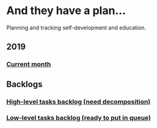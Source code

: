 # And they have a plan...
Planning and tracking self-development and education.

## 2019
### [Current month](2019/May.md)

## Backlogs
### [High-level tasks backlog (need decomposition)](backlog/high_level_tasks.md)
### [Low-level tasks backlog (ready to put in queue)](backlog/low_level_tasks.md)
